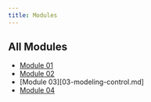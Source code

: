 ```yaml
---
title: Modules
---
```


## All Modules

- [Module 01](01-actuators-101.md)
- [Module 02](02-fabrication-basics.md)
- [Module 03][03-modeling-control.md]
- [Module 04](04-materials-data.md)

